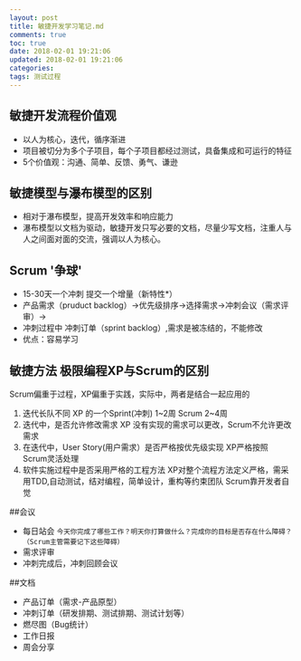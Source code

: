 ```yaml
---
layout: post
title: 敏捷开发学习笔记.md
comments: true
toc: true
date: 2018-02-01 19:21:06
updated: 2018-02-01 19:21:06
categories:
tags: 测试过程
---
```

## 敏捷开发流程价值观
* 以人为核心，迭代，循序渐进
* 项目被切分为多个子项目，每个子项目都经过测试，具备集成和可运行的特征
* 5个价值观：沟通、简单、反馈、勇气、谦逊

## 敏捷模型与瀑布模型的区别
* 相对于瀑布模型，提高开发效率和响应能力
* 瀑布模型以文档为驱动，敏捷开发只写必要的文档，尽量少写文档，注重人与人之间面对面的交流，强调以人为核心。


## Scrum '争球'
* 15-30天一个冲刺 提交一个增量（新特性*）
* 产品需求（pruduct backlog）->优先级排序->选择需求->冲刺会议（需求评审）->
* 冲刺过程中 冲刺订单（sprint backlog）,需求是被冻结的，不能修改
* 优点：容易学习

## 敏捷方法 极限编程XP与Scrum的区别
Scrum偏重于过程，XP偏重于实践，实际中，两者是结合一起应用的

1. 迭代长队不同  XP 的一个Sprint(冲刺) 1~2周  Scrum 2~4周
2. 迭代中，是否允许修改需求 XP 没有实现的需求可以更改，Scrum不允许更改需求
3. 在迭代中，User Story(用户需求）是否严格按优先级实现  XP严格按照 Scrum灵活处理
4. 软件实施过程中是否采用严格的工程方法 XP对整个流程方法定义严格，需采用TDD,自动测试，结对编程，简单设计，重构等约束团队  Scrum靠开发者自觉


##会议

* 每日站会
```今天你完成了哪些工作？明天你打算做什么？完成你的目标是否存在什么障碍？（Scrum主管需要记下这些障碍）```
* 需求评审
* 冲刺完成后，冲刺回顾会议


##文档
* 产品订单（需求-产品原型）
* 冲刺订单（研发排期、测试排期、测试计划等）
* 燃尽图（Bug统计）
* 工作日报
* 周会分享

